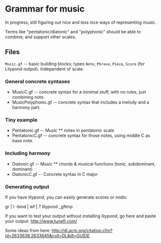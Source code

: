 # Grammar for music

In progress, still figuring out nice and less nice ways of representing music.

Terms like "pentatonic/diatonic" and "polyphonic" should be able to combine; and support other scales.

## Files

`Music.gf` -- basic building blocks; types `Note`, `Phrase`, `Piece`, `Score` (for Lilypond output). Independent of scale.

### General concrete syntaxes
* MusicC.gf -- concrete syntax for a minimal stuff, with no rules, just combining note.
* MusicPolyphonic.gf -- concrete syntax that includes a melody and a harmony part.

### Tiny example
* Pentatonic.gf -- Music ** notes in pentatonic scale
* PentatonicC.gf -- concrete syntax for those notes, using middle C as base note.

### Including harmony
* Diatonic.gf -- Music ** chords & musical functions (tonic, subdominant, dominant)
* DiatonicC.gf -- Concrete syntax in C major

### Generating output

If you have lilypond, you can easily generate scores or midis:

gr | l -bind | wf | ? lilypond _gftmp

If you want to test your output without installing lilypond, go here and paste your output: http://www.tunefl.com/




Some ideas from here: http://dl.acm.org/citation.cfm?id=2633638.2633645&coll=DL&dl=GUIDE